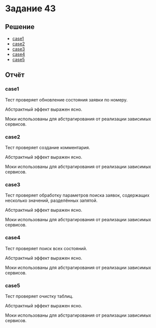 # Задание 43

## Решение

- [case1](case1)
- [case2](case2)
- [case3](case3)
- [case4](case4)
- [case5](case5)

## Отчёт

### case1

Тест проверяет обновление состояния заявки по номеру.

Абстрактный эффект выражен ясно.

Моки использованы для абстрагирования от реализации зависимых сервисов.

### case2

Тест проверяет создание комментария.

Абстрактный эффект выражен ясно.

Моки использованы для абстрагирования от реализации зависимых сервисов.

### case3

Тест проверяет обработку параметров поиска заявок, содержащих несколько значений, разделённых запятой.

Абстрактный эффект выражен ясно.

Моки использованы для абстрагирования от реализации зависимых сервисов.

### case4

Тест проверяет поиск всех состояний.

Абстрактный эффект выражен ясно.

Моки использованы для абстрагирования от реализации зависимых сервисов.

### case5

Тест проверяет очистку таблиц.

Абстрактный эффект выражен ясно.

Моки использованы для абстрагирования от реализации зависимых сервисов.
